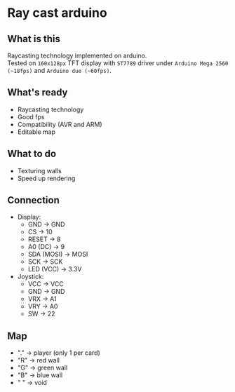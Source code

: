 # Ray cast arduino

What is this
------
Raycasting technology implemented on arduino.<br>
Tested on `160x128px` TFT display with ``ST7789`` driver under `Arduino Mega 2560 (~18fps)` and `Arduino due (~60fps)`.

What's ready
------
- Raycasting technology
- Good fps
- Compatibility (AVR and ARM)
- Editable map

What to do
------
- Texturing walls
- Speed up rendering

Connection
------
- Display:
  - GND        -> GND
  - CS         -> 10
  - RESET      -> 8
  - A0 (DC)    -> 9
  - SDA (MOSI) -> MOSI
  - SCK        -> SCK
  - LED (VCC)  -> 3.3V
- Joystick:
  - VCC -> VCC
  - GND -> GND
  - VRX -> A1
  - VRY -> A0
  - SW  -> 22

Map
------
- "." -> player (only 1 per card)
- "R" -> red wall
- "G" -> green wall
- "B" -> blue wall
- " " -> void
